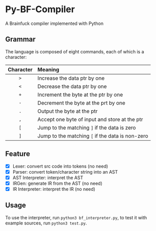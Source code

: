 # Py-BF-Compiler

A Brainfuck compiler implemented with Python

## Grammar

The language is composed of eight commands, each of which is a character:

| Character | Meaning                                          |
|:---------:|:-------------------------------------------------|
|    `>`    | Increase the data ptr by one                     |
|    `<`    | Decrease the data ptr by one                     |
|    `+`    | Increment the byte at the ptr by one             |
|    `-`    | Decrement the byte at the prt by one             |
|    `.`    | Output the byte at the ptr                       |
|    `,`    | Accept one byte of input and store at the ptr    |
|    `[`    | Jump to the matching `]` if the data is zero     |
|    `]`    | Jump to the matching `[` if the data is non-zero |        

## Feature

- [x] Lexer: convert src code into tokens (no need)
- [x] Parser: convert token/character string into an AST
- [x] AST Interpreter: interpret the AST
- [x] IRGen: generate IR from the AST (no need)
- [x] IR Interpreter: interpret the IR (no need)

## Usage

To use the interpreter, run `python3 bf_interpreter.py`,
to test it with example sources, run `python3 test.py`.
